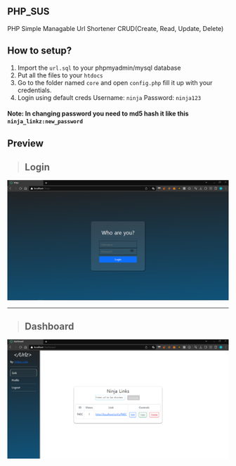 ## PHP_SUS
PHP Simple Managable Url Shortener CRUD(Create, Read, Update, Delete)

## How to setup?
1. Import the `url.sql` to your phpmyadmin/mysql database
2. Put all the files to your `htdocs`
3. Go to the folder named `core` and open `config.php` fill it up with your credentials.
4. Login using default creds Username: `ninja` Password: `ninja123`
#### Note: In changing password you need to md5 hash it like this `ninja_linkz:new_password`

## Preview
> ## **Login**
![img](https://github.com/abalesluke/abalesluke/blob/main/images/url_login.png?raw=true)
<hr>

> ## **Dashboard**
![img](https://github.com/abalesluke/abalesluke/blob/main/images/url_dashboard.png?raw=true)
